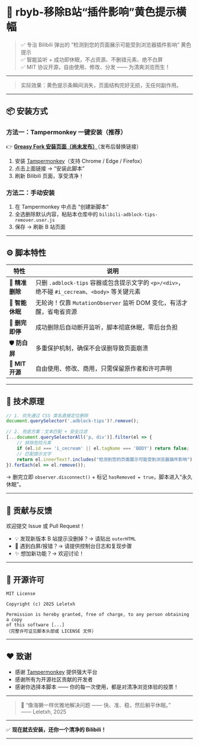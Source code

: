 # 🚫 rbyb-移除B站“插件影响”黄色提示横幅

> ✅ 专治 Bilibili 弹出的 “检测到您的页面展示可能受到浏览器插件影响” 黄色提示  
> ✅ 智能监听 + 成功即休眠，不占资源、不删错元素、绝不白屏  
> ✅ MIT 协议开源，自由使用、修改、分发 —— 为清爽浏览而生！

---

> 实际效果：黄色提示条瞬间消失，页面结构完好无损，无任何副作用。

---

## 📦 安装方式

### 方法一：Tampermonkey 一键安装（推荐）

👉 [**Greasy Fork 安装页面（尚未发布）**](https://greasyfork.org/zh-CN/scripts/xxxxx)（发布后替换链接）

1. 安装 [Tampermonkey](https://www.tampermonkey.net/)（支持 Chrome / Edge / Firefox）
2. 点击上面链接 → “安装此脚本”
3. 刷新 Bilibili 页面，享受清净！

### 方法二：手动安装

1. 在 Tampermonkey 中点击 “创建新脚本”
2. 全选删除默认内容，粘贴本仓库中的 `bilibili-adblock-tips-remover.user.js`
3. 保存 → 刷新 B 站页面

---

## ⚙️ 脚本特性

| 特性 | 说明 |
|------|------|
| 🎯 **精准删除** | 只删 `.adblock-tips` 容器或包含提示文字的 `<p>/<div>`，绝不碰 `#i_cecream`、`<body>` 等关键元素 |
| 🌙 **智能休眠** | 无轮询！仅靠 `MutationObserver` 监听 DOM 变化，有活才醒，省电省资源 |
| 🛑 **删完即停** | 成功删除后自动断开监听，脚本彻底休眠，零后台负担 |
| 🛡️ **防白屏** | 多重保护机制，确保不会误删导致页面崩溃 |
| 📜 **MIT开源** | 自由使用、修改、商用，只需保留原作者和许可声明 |

---

## 🧠 技术原理

```js
// 1. 优先通过 CSS 类名直接定位删除
document.querySelector('.adblock-tips')?.remove();

// 2. 兜底方案：文本匹配 + 安全过滤
[...document.querySelectorAll('p, div')].filter(el => {
    // 排除危险元素
    if (el.id === 'i_cecream' || el.tagName === 'BODY') return false;
    // 匹配提示文字
    return el.innerText?.includes("检测到您的页面展示可能受到浏览器插件影响");
}).forEach(el => el.remove());
```

→ 删完立即 `observer.disconnect()` + 标记 `hasRemoved = true`，脚本进入“永久休眠”。

---

## 🤝 贡献与反馈

欢迎提交 Issue 或 Pull Request！

- 💡 发现新版本 B 站提示没删掉？→ 请贴出 `outerHTML`
- 🐛 遇到白屏/报错？→ 请提供控制台日志和复现步骤
- ✨ 想加新功能？→ 欢迎讨论！

---

## 📜 开源许可

```
MIT License

Copyright (c) 2025 Leletxh

Permission is hereby granted, free of charge, to any person obtaining a copy
of this software [...] 
（完整许可证见脚本头部或 LICENSE 文件）
```

---

## ❤️ 致谢

- 感谢 [Tampermonkey](https://www.tampermonkey.net/) 提供强大平台
- 感谢所有为开源社区贡献的开发者
- 感谢你选择本脚本 —— 你的每一次使用，都是对清净浏览体验的投票！

---

> 🐬 “像海獭一样优雅地解决问题 —— 快、准、稳，然后躺平休眠。”  
> —— Leletxh, 2025

---

✅ **现在就去安装，还你一个清净的 Bilibili！**

---

